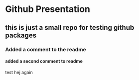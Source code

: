 # Github Presentation
## this is just a small repo for testing github packages
### Added a comment to the readme
#### added a second comment to readme
test
hej again
